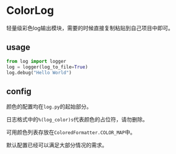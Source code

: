 # ColorLog
轻量级彩色log输出模块，需要的时候直接复制粘贴到自己项目中即可。

## usage

```python
from log import logger
log = logger(log_to_file=True)
log.debug("Hello World")
```

## config
颜色的配置均在`log.py`的起始部分。

日志格式中的`%(log_color)s`代表颜色的占位符，请勿删除。

可用颜色列表存放在`ColoredFormatter.COLOR_MAP`中。

默认配置已经可以满足大部分情况的需求。
